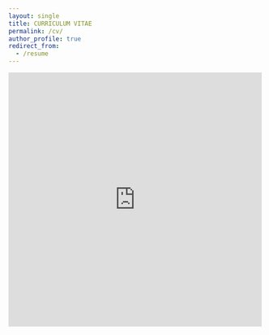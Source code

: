 ```yaml
---
layout: single
title: CURRICULUM VITAE
permalink: /cv/
author_profile: true
redirect_from:
  - /resume
---
```


<embed src="https://github.com/KensleyBlaise/KensleyBlaise.github.io/blob/f4729a8971761d8642d009d15ed97e7d49900d85/TEST/CV%20of%20Kensley%20Blaise.pdf" width="500" height="500" type='application/pdf'>

